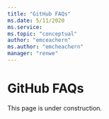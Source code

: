 ```yaml
---
title: "GitHub FAQs"
ms.date: 5/11/2020
ms.service: 
ms.topic: "conceptual"
author: "emceachern"
ms.author: "emcheachern"
manager: "renwe"
---
```


# GitHub FAQs

This page is under construction.
